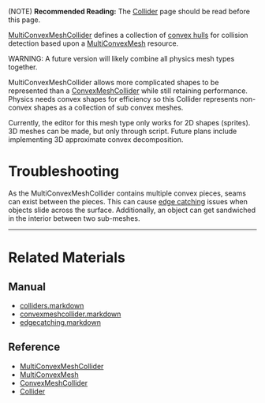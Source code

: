 (NOTE) **Recommended Reading:** The [Collider](https://github.com/ZilchEngine/ZilchDocs/blob/master/zilch_editor_documentation/zilchmanual/physics/colliders.markdown) page should be read before this page.

[MultiConvexMeshCollider](https://github.com/ZilchEngine/ZilchDocs/blob/master/code_reference/class_reference/multiconvexmeshcollider.markdown) defines a collection of [convex hulls](https://en.wikipedia.org/wiki/Convex_hull ) for collision detection based upon a [MultiConvexMesh](https://github.com/ZilchEngine/ZilchDocs/blob/master/code_reference/class_reference/multiconvexmesh.markdown) resource.

WARNING: A future version will likely combine all physics mesh types together.

MultiConvexMeshCollider allows more complicated shapes to be represented than a [ConvexMeshCollider](https://github.com/ZilchEngine/ZilchDocs/blob/master/zilch_editor_documentation/zilchmanual/physics/colliders/convexmeshcollider.markdown) while still retaining performance. Physics needs convex shapes for efficiency so this Collider represents non-convex shapes as a collection of sub convex meshes.

Currently, the editor for this mesh type only works for 2D shapes (sprites). 3D meshes can be made, but only through script. Future plans include implementing 3D approximate convex decomposition.

 #  Troubleshooting
As the MultiConvexMeshCollider contains multiple convex pieces, seams can exist between the pieces. This can cause [edge catching](https://github.com/ZilchEngine/ZilchDocs/blob/master/zilch_editor_documentation/zilchmanual/physics/colliders/physicstroubleshooting/edgecatching.markdown) issues when objects slide across the surface. Additionally, an object can get sandwiched in the interior between two sub-meshes.

---

 #  Related Materials
 ##  Manual
- [colliders.markdown](https://github.com/ZilchEngine/ZilchDocs/blob/master/zilch_editor_documentation/zilchmanual/physics/colliders.markdown)
- [convexmeshcollider.markdown](https://github.com/ZilchEngine/ZilchDocs/blob/master/zilch_editor_documentation/zilchmanual/physics/colliders/convexmeshcollider.markdown)
- [edgecatching.markdown](https://github.com/ZilchEngine/ZilchDocs/blob/master/zilch_editor_documentation/zilchmanual/physics/colliders/physicstroubleshooting/edgecatching.markdown)
 ##  Reference
- [MultiConvexMeshCollider](https://github.com/ZilchEngine/ZilchDocs/blob/master/code_reference/class_reference/multiconvexmeshcollider.markdown)
- [MultiConvexMesh](https://github.com/ZilchEngine/ZilchDocs/blob/master/code_reference/class_reference/multiconvexmesh.markdown)
- [ConvexMeshCollider](https://github.com/ZilchEngine/ZilchDocs/blob/master/code_reference/class_reference/convexmeshcollider.markdown)
- [Collider](https://github.com/ZilchEngine/ZilchDocs/blob/master/code_reference/class_reference/collider.markdown) 

 